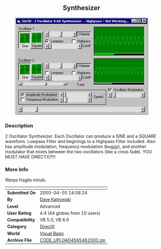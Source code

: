 ﻿<div align="center">

## Synthesizer

<img src="PIC200046223168595.jpg">
</div>

### Description

2 Oscillator Synthesizer. Each Oscillator can produce a SINE and a SQUARE waveform. Lowpass Filter and beginings to a Highpass Filter included. Also has amplitude modulation, frequency modulation (buggy), and another modulator that mixes between the two oscillators (like a cross fade). YOU MUST HAVE DIRECTX7!!!
 
### More Info
 
Warps fragile minds.


<span>             |<span>
---                |---
**Submitted On**   |2000-04-05 14:06:24
**By**             |[Dave Katrowski](https://github.com/Planet-Source-Code/PSCIndex/blob/master/ByAuthor/dave-katrowski.md)
**Level**          |Advanced
**User Rating**    |4.4 (44 globes from 10 users)
**Compatibility**  |VB 5\.0, VB 6\.0
**Category**       |[DirectX](https://github.com/Planet-Source-Code/PSCIndex/blob/master/ByCategory/directx__1-44.md)
**World**          |[Visual Basic](https://github.com/Planet-Source-Code/PSCIndex/blob/master/ByWorld/visual-basic.md)
**Archive File**   |[CODE\_UPLOAD4565462000\.zip](https://github.com/Planet-Source-Code/dave-katrowski-synthesizer__1-7052/archive/master.zip)








